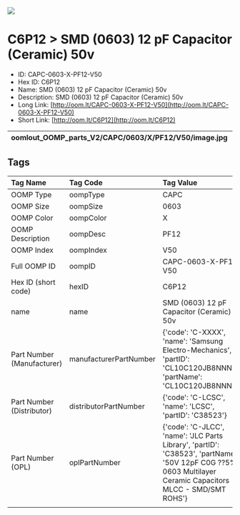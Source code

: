 


  
![][im]
# C6P12 > SMD (0603) 12 pF Capacitor (Ceramic) 50v

- ID: CAPC-0603-X-PF12-V50
- Hex ID: C6P12
- Name: SMD (0603) 12 pF Capacitor (Ceramic) 50v
- Description: SMD (0603) 12 pF Capacitor (Ceramic) 50v
- Long Link: [http://oom.lt/CAPC-0603-X-PF12-V50](http://oom.lt/CAPC-0603-X-PF12-V50)
- Short Link: [http://oom.lt/C6P12](http://oom.lt/C6P12)
  

|oomlout_OOMP_parts_V2/CAPC/0603/X/PF12/V50/image.jpg||||
| :---: | :---: | :---: | :---: |

## Tags
  

|Tag Name|Tag Code|Tag Value|
| :--- | :--- | :--- |
|OOMP Type|oompType|CAPC|
|OOMP Size|oompSize|0603|
|OOMP Color|oompColor|X|
|OOMP Description|oompDesc|PF12|
|OOMP Index|oompIndex|V50|
|Full OOMP ID|oompID|CAPC-0603-X-PF12-V50|
|Hex ID (short code)|hexID|C6P12|
|name|name|SMD (0603) 12 pF Capacitor (Ceramic) 50v|
|Part Number (Manufacturer)|manufacturerPartNumber|{'code': 'C-XXXX', 'name': 'Samsung Electro-Mechanics', 'partID': 'CL10C120JB8NNNC', 'partName': 'CL10C120JB8NNNC'}|
|Part Number (Distributor)|distributorPartNumber|{'code': 'C-LCSC', 'name': 'LCSC', 'partID': 'C38523'}|
|Part Number (OPL)|oplPartNumber|{'code': 'C-JLCC', 'name': 'JLC Parts Library', 'partID': 'C38523', 'partName': '50V 12pF C0G ??5% 0603  Multilayer Ceramic Capacitors MLCC - SMD/SMT ROHS'}|
||||



[im]: CAPC/0603/X/PF12/V50/image_450.jpg

